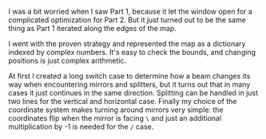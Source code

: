 I was a bit worried when I saw Part 1, because it let the window open for a complicated optimization
for Part 2. But it just turned out to be the same thing as Part 1 iterated along the edges of the map. 

I went with the proven strategy and represented the map as a dictionary indexed by complex numbers. It's
easy to check the bounds, and changing positions is just complex arithmetic.

At first I created a long switch case to determine how a beam changes its way when encountering
mirrors and splitters, but it turns out that in many cases it just continues in the same direction.
Splitting can be handled in just two lines for the vertical and horizontal case. Finally my choice of 
the coordinate system makes turning around mirrors very simple: the coordinates flip when the mirror 
is facing `\` and just an additional multiplication by -1 is needed for the `/` case.
